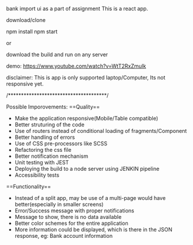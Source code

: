 bank import ui as a part of assignment
This is a react app.

download/clone

npm install
npm start

or 

download the build and run on any server

demo: https://www.youtube.com/watch?v=WtT2RxZmuIk

disclaimer: 
This is app is only supported laptop/Computer, Its not responsive yet.

/**************************************/ 

Possible Imporovements:
==Quality==
* Make the application responsive(Mobile/Table compatible)
* Better struturing of the code
* Use of routers instead of conditional loading of fragments/Component
* Better handling of errors
* Use of CSS pre-processors like SCSS
* Refactoring the css file
* Better notification mechanism 
* Unit testing with JEST
* Deploying the build to a node server using JENKIN pipeline
* Accessibility tests

==Functionality==
* Instead of a split app, may be use of a multi-page would have better(especially in smaller screens)
* Error/Success message with proper notifications
* Message to show, there is no data available
* Better color schemes for the entire application
* More information could be displayed, which is there in the JSON response, eg: Bank account information
